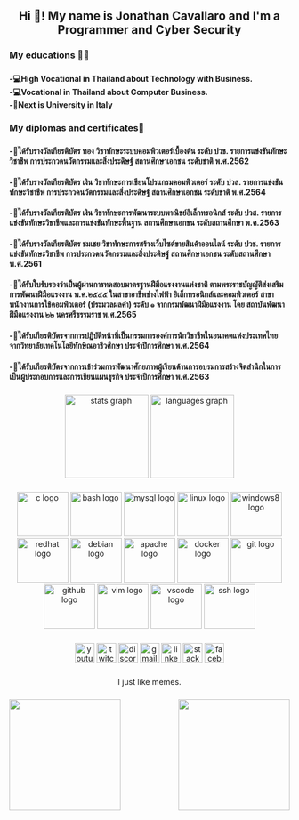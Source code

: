 <br clear="both">

<h2 align="center">Hi 👋! My name is Jonathan Cavallaro and I'm a Programmer and Cyber Security</h2>

###

<h3 align="left">My educations 🧑‍🎓</h3>

###

<h4 align="left">-💻High Vocational in Thailand about Technology with Business.<br>-💻Vocational in Thailand about Computer Business.<br>-🚀Next is University in Italy</h4>

###

<h3 align="left">My diplomas and certificates📜</h3>

###

<h4 align="left">-🥇ได้รับรางวัลเกียรติบัตร ทอง วิชาทักษะระบบคอมพิวเตอร์เบื้องต้น ระดับ ปวช. รายการแข่งขันทักษะวิชาชีพ การประกวดนวัตกรรมและสิ่งประดิษฐ์ สถานศึกษาเอกชน ระดับชาติ พ.ศ.2562</h4>
<h4 align="left">-🥈ได้รับรางวัลเกียรติบัตร เงิน วิชาทักษะการเขียนโปรแกรมคอมพิวเตอร์ ระดับ ปวส. รายการแข่งขันทักษะวิชาชีพ การประกวดนวัตกรรมและสิ่งประดิษฐ์ สถานศึกษาเอกชน ระดับชาติ พ.ศ.2564</h4>
<h4 align="left">-🥈ได้รับรางวัลเกียรติบัตร เงิน วิชาทักษะการพัฒนาระบบพาณิชย์อิเล็กทรอนิกส์ ระดับ ปวส. รายการแข่งขันทักษะวิชาชีพและการแข่งขันทักษะพื้นฐาน สถานศึกษาเอกชน ระดับสถานศึกษา พ.ศ.2563</h4>
<h4 align="left">-👏ได้รับรางวัลเกียรติบัตร ชมเชย วิชาทักษะการสร้างเว็บไซต์ขายสินค้าออนไลน์ ระดับ ปวช. รายการแข่งขันทักษะวิชาชีพ การประกวดนวัตกรรมและสิ่งประดิษฐ์ สถานศึกษาเอกชน ระดับสถานศึกษา พ.ศ.2561</h4>
<h4 align="left">-👏ได้รับใบรับรองว่าเป็นผู้ผ่านการทดสอบมาตรฐานฝีมือแรงงานแห่งชาติ ตามพระราชบัญญัติส่งเสริมการพัฒนาฝีมือแรงงาน พ.ศ.๒๕๔๕ ในสาขาอาชีพช่างไฟฟ้า อิเล็กทรอนิกส์และคอมพิวเตอร์ สาขาพนักงานการใช้คอมพิวเตอร์
(ประมวลผลคํา) ระดับ ๑ จากกรมพัฒนาฝีมือแรงงาน โดย สถาบันพัฒนาฝีมือแรงงาน ๒๒ นครศรีธรรมราช พ.ศ.2565</h4>
<h4 align="left">-👏ได้รับเกียรติบัตรจากการปฏิบัติหน้าที่เป็นกรรมการองค์การนักวิชาชีพในอนาคตแห่งประเทศไทย จากวิทยาลัยเทคโนโลยีทักษิณอาชีวศึกษา ประจำปีการศึกษา พ.ศ.2564</h4>
<h4 align="left">-👏ได้รับเกียรติบัตรจากการเข้าร่วมการพัฒนาศักยภาพผู้เรียนด้านการอบรมการสร้างจิตสำนึกในการเป็นผู้ประกอบการและการเขียนแผนธุรกิจ ประจำปีการศึกษา พ.ศ.2563</h4>

###

<div align="center">
  <img src="https://github-readme-stats.vercel.app/api?hide_title=false&hide_rank=false&show_icons=true&include_all_commits=true&count_private=true&disable_animations=false&theme=merko&locale=en&hide_border=false&username=jonathanAcc" height="150" alt="stats graph"  />
  <img src="https://github-readme-stats.vercel.app/api/top-langs?locale=en&hide_title=false&layout=compact&card_width=320&langs_count=8&theme=merko&hide_border=false&username=jonathanAcc" height="150" alt="languages graph"  />
</div>

###

<div align="center">
  <img src="https://cdn.jsdelivr.net/gh/devicons/devicon/icons/c/c-original.svg" height="80" width="92" alt="c logo"  />
  <img src="https://cdn.jsdelivr.net/gh/devicons/devicon/icons/bash/bash-original.svg" height="80" width="92" alt="bash logo"  />
  <img src="https://cdn.jsdelivr.net/gh/devicons/devicon/icons/mysql/mysql-original.svg" height="80" width="92" alt="mysql logo"  />
  <img src="https://cdn.jsdelivr.net/gh/devicons/devicon/icons/linux/linux-original.svg" height="80" width="92" alt="linux logo"  />
  <img src="https://cdn.jsdelivr.net/gh/devicons/devicon/icons/windows8/windows8-original.svg" height="80" width="92" alt="windows8 logo"  />
  <img src="https://cdn.jsdelivr.net/gh/devicons/devicon/icons/redhat/redhat-original.svg" height="80" width="92" alt="redhat logo"  />
  <img src="https://cdn.jsdelivr.net/gh/devicons/devicon/icons/debian/debian-original.svg" height="80" width="92" alt="debian logo"  />
  <img src="https://cdn.jsdelivr.net/gh/devicons/devicon/icons/apache/apache-original.svg" height="80" width="92" alt="apache logo"  />
  <img src="https://cdn.jsdelivr.net/gh/devicons/devicon/icons/docker/docker-original.svg" height="80" width="92" alt="docker logo"  />
  <img src="https://cdn.jsdelivr.net/gh/devicons/devicon/icons/git/git-original.svg" height="80" width="92" alt="git logo"  />
  <img src="https://cdn.jsdelivr.net/gh/devicons/devicon/icons/github/github-original.svg" height="80" width="92" alt="github logo"  />
  <img src="https://cdn.jsdelivr.net/gh/devicons/devicon/icons/vim/vim-original.svg" height="80" width="92" alt="vim logo"  />
  <img src="https://cdn.jsdelivr.net/gh/devicons/devicon/icons/vscode/vscode-original.svg" height="80" width="92" alt="vscode logo"  />
  <img src="https://cdn.jsdelivr.net/gh/devicons/devicon/icons/ssh/ssh-original.svg" height="80" width="92" alt="ssh logo"  />
</div>

###

<div align="center">
  <img src="https://img.shields.io/static/v1?message=Youtube&logo=youtube&label=&color=FF0000&logoColor=white&labelColor=&style=for-the-badge" height="35" alt="youtube logo"  />
  <img src="https://img.shields.io/static/v1?message=Twitch&logo=twitch&label=&color=9146FF&logoColor=white&labelColor=&style=for-the-badge" height="35" alt="twitch logo"  />
  <img src="https://img.shields.io/static/v1?message=Discord&logo=discord&label=&color=7289DA&logoColor=white&labelColor=&style=for-the-badge" height="35" alt="discord logo"  />
  <img src="https://img.shields.io/static/v1?message=Gmail&logo=gmail&label=&color=D14836&logoColor=white&labelColor=&style=for-the-badge" height="35" alt="gmail logo"  />
  <img src="https://img.shields.io/static/v1?message=LinkedIn&logo=linkedin&label=&color=0077B5&logoColor=white&labelColor=&style=for-the-badge" height="35" alt="linkedin logo"  />
  <img src="https://img.shields.io/static/v1?message=Stackoverflow&logo=stackoverflow&label=&color=FE7A16&logoColor=white&labelColor=&style=for-the-badge" height="35" alt="stackoverflow logo"  />
  <img src="https://img.shields.io/static/v1?message=Facebook&logo=facebook&label=&color=1877F2&logoColor=white&labelColor=&style=for-the-badge" height="35" alt="facebook logo"  />
</div>

###

<p align="center">I just like memes.</p>

###



###

<img align="left" height="200" src="https://media.giphy.com/media/eCqFYAVjjDksg/giphy.gif"  />

###

<img align="right" height="200" src="https://media.giphy.com/media/UqxVRm1IaaIGk/giphy.gif"  />

###




###
